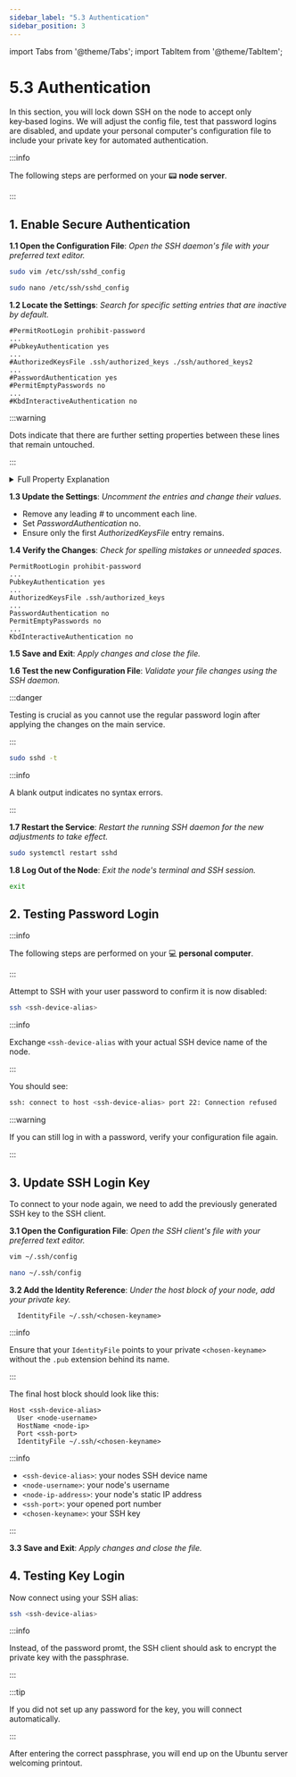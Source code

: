 ```yaml
---
sidebar_label: "5.3 Authentication"
sidebar_position: 3
---
```


import Tabs from '@theme/Tabs';
import TabItem from '@theme/TabItem';

# 5.3 Authentication

In this section, you will lock down SSH on the node to accept only key‑based logins. We will adjust the config file, test that password logins are disabled, and update your personal computer's configuration file to include your private key for automated authentication.

:::info

The following steps are performed on your 📟 **node server**.

:::

## 1. Enable Secure Authentication

**1.1 Open the Configuration File**: _Open the SSH daemon's file with your preferred text editor._

<Tabs>
<TabItem value="vim" label="Vim" default>

```sh
sudo vim /etc/ssh/sshd_config
```

</TabItem>
<TabItem value="nano" label="Nano">

```sh
sudo nano /etc/ssh/sshd_config
```

</TabItem>
</Tabs>

**1.2 Locate the Settings**: _Search for specific setting entries that are inactive by default._

```text
#PermitRootLogin prohibit-password
...
#PubkeyAuthentication yes
...
#AuthorizedKeysFile .ssh/authorized_keys ./ssh/authored_keys2
...
#PasswordAuthentication yes
#PermitEmptyPasswords no
...
#KbdInteractiveAuthentication no
```

:::warning

Dots indicate that there are further setting properties between these lines that remain untouched.

:::

<details>
    <summary>Full Property Explanation</summary>

| **Directive**                | **Description**                                          | **Value**            |
| ---------------------------- | -------------------------------------------------------- | -------------------- |
| PermitRootLogin              | Allows root login by public‑key only, not by password.   | prohibit-password    |
| PubkeyAuthentication         | Enables authentication with authorized public keys.      | yes                  |
| AuthorizedKeysFile           | Specifies the single file to read for valid public keys. | .ssh/authorized_keys |
| PasswordAuthentication       | Disables login with a password entirely.                 | no                   |
| PermitEmptyPasswords         | Ensures accounts with blank passwords cannot log in.     | no                   |
| KbdInteractiveAuthentication | Disables challenge–response authentication methods.      | no                   |

</details>

**1.3 Update the Settings**: _Uncomment the entries and change their values._

- Remove any leading _#_ to uncomment each line.
- Set _PasswordAuthentication_ no.
- Ensure only the first _AuthorizedKeysFile_ entry remains.

**1.4 Verify the Changes**: _Check for spelling mistakes or unneeded spaces._

```text
PermitRootLogin prohibit-password
...
PubkeyAuthentication yes
...
AuthorizedKeysFile .ssh/authorized_keys
...
PasswordAuthentication no
PermitEmptyPasswords no
...
KbdInteractiveAuthentication no
```

**1.5 Save and Exit**: _Apply changes and close the file._

**1.6 Test the new Configuration File**: _Validate your file changes using the SSH daemon._

:::danger

Testing is crucial as you cannot use the regular password login after applying the changes on the main service.

:::

```sh
sudo sshd -t
```

:::info

A blank output indicates no syntax errors.

:::

**1.7 Restart the Service**: _Restart the running SSH daemon for the new adjustments to take effect._

```sh
sudo systemctl restart sshd
```

**1.8 Log Out of the Node**: _Exit the node's terminal and SSH session._

```sh
exit
```

## 2. Testing Password Login

:::info

The following steps are performed on your 💻 **personal computer**.

:::

Attempt to SSH with your user password to confirm it is now disabled:

```sh
ssh <ssh-device-alias>
```

:::info

Exchange `<ssh-device-alias` with your actual SSH device name of the node.

:::

You should see:

```sh
ssh: connect to host <ssh-device-alias> port 22: Connection refused
```

:::warning

If you can still log in with a password, verify your configuration file again.

:::

## 3. Update SSH Login Key

To connect to your node again, we need to add the previously generated SSH key to the SSH client.

**3.1 Open the Configuration File**: _Open the SSH client's file with your preferred text editor._

<Tabs>
<TabItem value="vim" label="Vim" default>

```sh
vim ~/.ssh/config
```

</TabItem>
<TabItem value="nano" label="Nano">

```sh
nano ~/.ssh/config
```

</TabItem>
</Tabs>

**3.2 Add the Identity Reference**: _Under the host block of your node, add your private key._

```text
  IdentityFile ~/.ssh/<chosen-keyname>
```

:::info

Ensure that your `IdentityFile` points to your private `<chosen-keyname>` without the `.pub` extension behind its name.

:::

The final host block should look like this:

```text
Host <ssh-device-alias>
  User <node-username>
  HostName <node-ip>
  Port <ssh-port>
  IdentityFile ~/.ssh/<chosen-keyname>
```

:::info

- `<ssh-device-alias>`: your nodes SSH device name
- `<node-username>`: your node's username
- `<node-ip-address>`: your node's static IP address
- `<ssh-port>`: your opened port number
- `<chosen-keyname>`: your SSH key

:::

**3.3 Save and Exit**: _Apply changes and close the file._

## 4. Testing Key Login

Now connect using your SSH alias:

```sh
ssh <ssh-device-alias>
```

:::info

Instead, of the password promt, the SSH client should ask to encrypt the private key with the passphrase.

:::

:::tip

If you did not set up any password for the key, you will connect automatically.

:::

After entering the correct passphrase, you will end up on the Ubuntu server welcoming printout.
